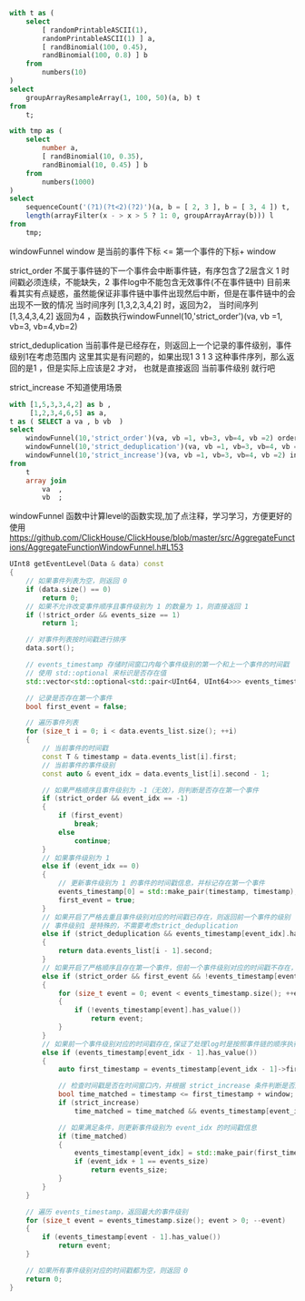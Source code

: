 
``` sql 
with t as (
    select
        [ randomPrintableASCII(1),
        randomPrintableASCII(1) ] a,
        [ randBinomial(100, 0.45),
        randBinomial(100, 0.8) ] b
    from
        numbers(10)
)
select
    groupArrayResampleArray(1, 100, 50)(a, b) t  
from
    t;

with tmp as (
    select
        number a,
        [ randBinomial(10, 0.35),
        randBinomial(10, 0.45) ] b
    from
        numbers(1000)
)
select
    sequenceCount('(?1)(?t<2)(?2)')(a, b = [ 2, 3 ], b = [ 3, 4 ]) t,
    length(arrayFilter(x - > x > 5 ? 1: 0, groupArrayArray(b))) l
from
    tmp;

```


windowFunnel
window 是当前的事件下标 <= 第一个事件的下标+ window

strict_order
不属于事件链的下一个事件会中断事件链，有序包含了2层含义
1 时间戳必须连续，不能缺失，2 事件log中不能包含无效事件(不在事件链中)
目前来看其实有点疑惑，虽然能保证非事件链中事件出现然后中断，但是在事件链中的会出现不一致的情况
当时间序列 [1,3,2,3,4,2] 时，返回为2， 当时间序列[1,3,4,3,4,2] 返回为4 ，函数执行windowFunnel(10,'strict_order')(va, vb =1, vb=3, vb=4,vb=2) 

strict_deduplication
当前事件是已经存在，则返回上一个记录的事件级别，事件级别1在考虑范围内
这里其实是有问题的，如果出现1 3 1 3 这种事件序列，那么返回的是1 ，但是实际上应该是2 才对， 也就是直接返回 当前事件级别 就行吧

strict_increase 
不知道使用场景

```  sql 
with [1,5,3,3,4,2] as b ,
     [1,2,3,4,6,5] as a,
t as ( SELECT a va , b vb  )
select
    windowFunnel(10,'strict_order')(va, vb =1, vb=3, vb=4, vb =2) orders ,
    windowFunnel(10,'strict_deduplication')(va, vb =1, vb=3, vb=4, vb =2) dups, 
    windowFunnel(10,'strict_increase')(va, vb =1, vb=3, vb=4, vb =2) increase, 
from
    t 
    array join 
        va  ,
        vb  ;
```

windowFunnel 函数中计算level的函数实现,加了点注释，学习学习，方便更好的使用
  https://github.com/ClickHouse/ClickHouse/blob/master/src/AggregateFunctions/AggregateFunctionWindowFunnel.h#L153
``` c++
UInt8 getEventLevel(Data & data) const
{
    // 如果事件列表为空，则返回 0
    if (data.size() == 0)
        return 0;
    // 如果不允许改变事件顺序且事件级别为 1 的数量为 1，则直接返回 1
    if (!strict_order && events_size == 1)
        return 1;

    // 对事件列表按时间戳进行排序
    data.sort();

    // events_timestamp 存储时间窗口内每个事件级别的第一个和上一个事件的时间戳
    // 使用 std::optional 来标识是否存在值
    std::vector<std::optional<std::pair<UInt64, UInt64>>> events_timestamp(events_size);

    // 记录是否存在第一个事件
    bool first_event = false;

    // 遍历事件列表
    for (size_t i = 0; i < data.events_list.size(); ++i)
    {   
        // 当前事件的时间戳
        const T & timestamp = data.events_list[i].first;
        // 当前事件的事件级别
        const auto & event_idx = data.events_list[i].second - 1;

        // 如果严格顺序且事件级别为 -1（无效），则判断是否存在第一个事件
        if (strict_order && event_idx == -1)
        {
            if (first_event)
                break;
            else
                continue;
        }
        // 如果事件级别为 1
        else if (event_idx == 0)
        {
            // 更新事件级别为 1 的事件的时间戳信息，并标记存在第一个事件
            events_timestamp[0] = std::make_pair(timestamp, timestamp);
            first_event = true;
        }
        // 如果开启了严格去重且事件级别对应的时间戳已存在，则返回前一个事件的级别
        // 事件级别1 是特殊的，不需要考虑strict_deduplication
        else if (strict_deduplication && events_timestamp[event_idx].has_value())
        {
            return data.events_list[i - 1].second; 
        }
        // 如果开启了严格顺序且存在第一个事件，但前一个事件级别对应的时间戳不存在，则返回第一个空缺的事件级别
        else if (strict_order && first_event && !events_timestamp[event_idx - 1].has_value())
        {
            for (size_t event = 0; event < events_timestamp.size(); ++event)
            {
                if (!events_timestamp[event].has_value())
                    return event;
            }
        }
        // 如果前一个事件级别对应的时间戳存在,保证了处理log时是按照事件链的顺序执行
        else if (events_timestamp[event_idx - 1].has_value())
        {
            auto first_timestamp = events_timestamp[event_idx - 1]->first;

            // 检查时间戳是否在时间窗口内，并根据 strict_increase 条件判断是否严格递增
            bool time_matched = timestamp <= first_timestamp + window;
            if (strict_increase)
                time_matched = time_matched && events_timestamp[event_idx - 1]->second < timestamp;

            // 如果满足条件，则更新事件级别为 event_idx 的时间戳信息
            if (time_matched)
            {
                events_timestamp[event_idx] = std::make_pair(first_timestamp, timestamp);
                if (event_idx + 1 == events_size)
                    return events_size;
            }
        }
    }

    // 遍历 events_timestamp，返回最大的事件级别
    for (size_t event = events_timestamp.size(); event > 0; --event)
    {
        if (events_timestamp[event - 1].has_value())
            return event;
    }

    // 如果所有事件级别对应的时间戳都为空，则返回 0
    return 0;
}
```
 

 
